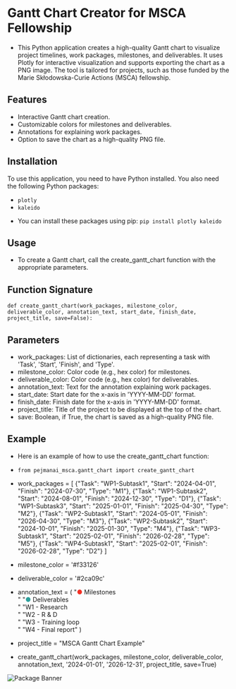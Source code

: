 # Gantt Chart Creator for MSCA Fellowship

* This Python application creates a high-quality Gantt chart to visualize project timelines, work packages, milestones, and deliverables. It uses Plotly for interactive visualization and supports exporting the chart as a PNG image. The tool is tailored for projects, such as those funded by the Marie Skłodowska-Curie Actions (MSCA) fellowship.

## Features

- Interactive Gantt chart creation.
- Customizable colors for milestones and deliverables.
- Annotations for explaining work packages.
- Option to save the chart as a high-quality PNG file.

## Installation

To use this application, you need to have Python installed. You also need the following Python packages:

- `plotly`
- `kaleido`

* You can install these packages using pip:
`pip install plotly kaleido`

## Usage
* To create a Gantt chart, call the create_gantt_chart function with the appropriate parameters.

## Function Signature
`def create_gantt_chart(work_packages, milestone_color, deliverable_color, annotation_text, start_date, finish_date, project_title, save=False):`

## Parameters
- work_packages: List of dictionaries, each representing a task with 'Task', 'Start', 'Finish', and 'Type'.
- milestone_color: Color code (e.g., hex color) for milestones.
- deliverable_color: Color code (e.g., hex color) for deliverables.
- annotation_text: Text for the annotation explaining work packages.
- start_date: Start date for the x-axis in 'YYYY-MM-DD' format.
- finish_date: Finish date for the x-axis in 'YYYY-MM-DD' format.
- project_title: Title of the project to be displayed at the top of the chart.
- save: Boolean, if True, the chart is saved as a high-quality PNG file.

## Example
* Here is an example of how to use the create_gantt_chart function:

* `from pejmanai_msca.gantt_chart import create_gantt_chart`

* work_packages = [
    {"Task": "WP1-Subtask1", "Start": "2024-04-01", "Finish": "2024-07-30", "Type": "M1"},
    {"Task": "WP1-Subtask2", "Start": "2024-08-01", "Finish": "2024-12-30", "Type": "D1"},
    {"Task": "WP1-Subtask3", "Start": "2025-01-01", "Finish": "2025-04-30", "Type": "M2"},
    {"Task": "WP2-Subtask1", "Start": "2024-05-01", "Finish": "2026-04-30", "Type": "M3"},
    {"Task": "WP2-Subtask2", "Start": "2024-10-01", "Finish": "2025-01-30", "Type": "M4"},
    {"Task": "WP3-Subtask1", "Start": "2025-02-01", "Finish": "2026-02-28", "Type": "M5"},
    {"Task": "WP4-Subtask1", "Start": "2025-02-01", "Finish": "2026-02-28", "Type": "D2"}
]

* milestone_color = '#f33126'
* deliverable_color = '#2ca09c'

* annotation_text = (
    "<span style='color:#f33126;'>&#9679;</span> Milestones<br>"
    "<span style='color:#2ca09c;'>&#9679;</span> Deliverables<br>"
    "W1 - Research<br>"
    "W2 - R & D<br>"
    "W3 - Training loop<br>"
    "W4 - Final report"
)

* project_title = "MSCA Gantt Chart Example"

* create_gantt_chart(work_packages, milestone_color, deliverable_color, annotation_text, '2024-01-01', '2026-12-31', project_title, save=True)

![Package Banner](https://i.postimg.cc/3wLWFPYz/MSCA-Gantt-Chart-Example.png)